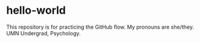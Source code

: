 # hello-world
This repository is for practicing the GitHub flow.
My pronouns are she/they.
UMN Undergrad, Psychology.
